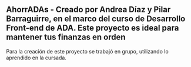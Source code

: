 AhorrADAs - Creado por Andrea Díaz y Pilar Barraguirre, en el marco del curso de Desarrollo Front-end de ADA.
Este proyecto es ideal para mantener tus finanzas en orden
-
Para la creación de este proyecto se trabajó en grupo, utilizando lo aprendido en la cursada.
